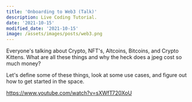 ```yaml
---
title: 'Onboarding to Web3 (Talk)'
description: Live Coding Tutorial.
date: '2021-10-15'
modified_date: '2021-10-15'
image: /assets/images/posts/web3.png
---
```


Everyone's talking about Crypto, NFT's, Altcoins, Bitcoins, and Crypto Kittens. What are all these things and why the heck does a jpeg cost so much money?

Let's define some of these things, look at some use cases, and figure out how to get started in the space. 


https://www.youtube.com/watch?v=sXWfT720XoU
